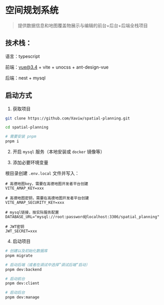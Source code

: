 # 空间规划系统

> 提供数据信息和地图覆盖物展示与编辑的前台+后台+后端全栈项目

## 技术栈：

语言：typescript

前端：vue@3.4 + vite + unocss + ant-design-vue

后端：nest + mysql

## 启动方式

1. 获取项目

```sh
git clone https://github.com/Xaviw/spatial-planning.git

cd spatial-planning

# 需要安装 pnpm
pnpm i
```

2. 开启 `mysql` 服务（本地安装或 `docker` 镜像等）

3. 添加必要环境变量

根目录创建 `.env.local` 文件并写入：

```
# 高德地图key，需要在高德地图开发者平台创建
VITE_AMAP_KEY=xxx

# 高德地图密钥，需要在高德地图开发者平台创建
VITE_AMAP_SECURITY_KEY=xxx

# mysql链接，按实际服务配置
DATABASE_URL="mysql://root:password@localhost:3306/spatial_planning"

# JWT密钥
JWT_SECRET=xxx
```

4. 启动项目

```sh
# 创建以及初始化数据库
pnpm migrate

# 启动后端（或者在调试中选择”调试后端“启动）
pnpm dev:backend

# 启动前台
pnpm dev:client

# 启动后台
pnpm dev:manage
```
